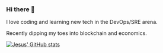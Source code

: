 ### Hi there 👋 

I love coding and learning new tech in the DevOps/SRE arena.

Recently dipping my toes into blockchain and economics.

[![Jesus' GitHub stats](https://github-readme-stats.vercel.app/api?username=jbaron-mx&show_icons=true&theme=dracula)](https://github.com/jbaron-mx)
